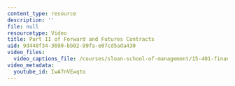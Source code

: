 ```yaml
---
content_type: resource
description: ''
file: null
resourcetype: Video
title: Part II of Forward and Futures Contracts
uid: 9d440f34-3690-bb02-99fa-e07cd5ada430
video_files:
  video_captions_file: /courses/sloan-school-of-management/15-401-finance-theory-i-fall-2008/video-lectures-and-slides/forward-and-futures-contracts/part-ii-of-forward-and-futures-contracts/IwA7nVEwqto.vtt
video_metadata:
  youtube_id: IwA7nVEwqto
---
```

